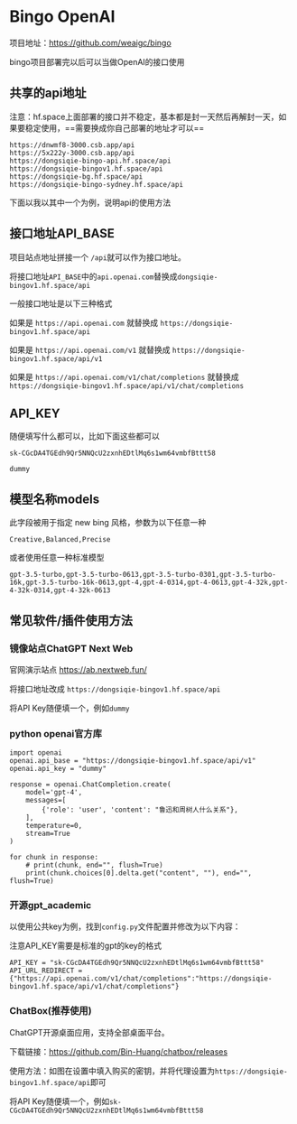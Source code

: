 # Bingo OpenAI 

项目地址：https://github.com/weaigc/bingo

bingo项目部署完以后可以当做OpenAI的接口使用

## 共享的api地址

注意：hf.space上面部署的接口并不稳定，基本都是封一天然后再解封一天，如果要稳定使用，==需要换成你自己部署的地址才可以==

```
https://dnwmf8-3000.csb.app/api
https://5x222y-3000.csb.app/api
https://dongsiqie-bingo-api.hf.space/api
https://dongsiqie-bingov1.hf.space/api
https://dongsiqie-bg.hf.space/api
https://dongsiqie-bingo-sydney.hf.space/api
```

下面以我以其中一个为例，说明api的使用方法

## 接口地址API_BASE

项目站点地址拼接一个 `/api`就可以作为接口地址。

将接口地址`API_BASE`中的`api.openai.com`替换成`dongsiqie-bingov1.hf.space/api`

一般接口地址是以下三种格式

如果是 `https://api.openai.com` 就替换成 `https://dongsiqie-bingov1.hf.space/api`

如果是 `https://api.openai.com/v1` 就替换成 `https://dongsiqie-bingov1.hf.space/api/v1`

如果是 `https://api.openai.com/v1/chat/completions` 就替换成 `https://dongsiqie-bingov1.hf.space/api/v1/chat/completions`

## API_KEY

随便填写什么都可以，比如下面这些都可以

```
sk-CGcDA4TGEdh9Qr5NNQcU2zxnhEDtlMq6s1wm64vmbfBttt58
```

```
dummy
```

## 模型名称models

此字段被用于指定 new bing 风格，参数为以下任意一种

```
Creative,Balanced,Precise
```

或者使用任意一种标准模型

```
gpt-3.5-turbo,gpt-3.5-turbo-0613,gpt-3.5-turbo-0301,gpt-3.5-turbo-16k,gpt-3.5-turbo-16k-0613,gpt-4,gpt-4-0314,gpt-4-0613,gpt-4-32k,gpt-4-32k-0314,gpt-4-32k-0613
```

## 常见软件/插件使用方法

### 镜像站点ChatGPT Next Web

官网演示站点 https://ab.nextweb.fun/

将接口地址改成 `https://dongsiqie-bingov1.hf.space/api`

将API Key随便填一个，例如`dummy`

### **python openai官方库**

```
import openai
openai.api_base = "https://dongsiqie-bingov1.hf.space/api/v1"
openai.api_key = "dummy"

response = openai.ChatCompletion.create(
    model='gpt-4',
    messages=[
        {'role': 'user', 'content': "鲁迅和周树人什么关系"},
    ],
    temperature=0,
    stream=True
)

for chunk in response:
    # print(chunk, end="", flush=True)
    print(chunk.choices[0].delta.get("content", ""), end="", flush=True)
```


### **开源gpt_academic**

以使用公共key为例，找到`config.py`文件配置并修改为以下内容：

注意API_KEY需要是标准的gpt的key的格式

```
API_KEY = "sk-CGcDA4TGEdh9Qr5NNQcU2zxnhEDtlMq6s1wm64vmbfBttt58" 
API_URL_REDIRECT = {"https://api.openai.com/v1/chat/completions":"https://dongsiqie-bingov1.hf.space/api/v1/chat/completions"}
```

### **ChatBox(推荐使用)**

ChatGPT开源桌面应用，支持全部桌面平台。

下载链接：https://github.com/Bin-Huang/chatbox/releases

使用方法：如图在设置中填入购买的密钥，并将代理设置为`https://dongsiqie-bingov1.hf.space/api`即可

将API Key随便填一个，例如`sk-CGcDA4TGEdh9Qr5NNQcU2zxnhEDtlMq6s1wm64vmbfBttt58`

